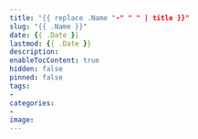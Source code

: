 ```yaml
---
title: "{{ replace .Name "-" " " | title }}"
slug: "{{ .Name }}"
date: {{ .Date }}
lastmod: {{ .Date }}
description: 
enableTocContent: true
hidden: false
pinned: false
tags:
-
categories:
-
image:
---
```

